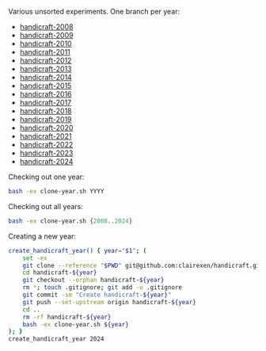 Various unsorted experiments. One branch per year:
- [handicraft-2008](https://github.com/clairexen/handicraft/tree/handicraft-2008)
- [handicraft-2009](https://github.com/clairexen/handicraft/tree/handicraft-2009)
- [handicraft-2010](https://github.com/clairexen/handicraft/tree/handicraft-2010)
- [handicraft-2011](https://github.com/clairexen/handicraft/tree/handicraft-2011)
- [handicraft-2012](https://github.com/clairexen/handicraft/tree/handicraft-2012)
- [handicraft-2013](https://github.com/clairexen/handicraft/tree/handicraft-2013)
- [handicraft-2014](https://github.com/clairexen/handicraft/tree/handicraft-2014)
- [handicraft-2015](https://github.com/clairexen/handicraft/tree/handicraft-2015)
- [handicraft-2016](https://github.com/clairexen/handicraft/tree/handicraft-2016)
- [handicraft-2017](https://github.com/clairexen/handicraft/tree/handicraft-2017)
- [handicraft-2018](https://github.com/clairexen/handicraft/tree/handicraft-2018)
- [handicraft-2019](https://github.com/clairexen/handicraft/tree/handicraft-2019)
- [handicraft-2020](https://github.com/clairexen/handicraft/tree/handicraft-2020)
- [handicraft-2021](https://github.com/clairexen/handicraft/tree/handicraft-2021)
- [handicraft-2022](https://github.com/clairexen/handicraft/tree/handicraft-2022)
- [handicraft-2023](https://github.com/clairexen/handicraft/tree/handicraft-2023)
- [handicraft-2024](https://github.com/clairexen/handicraft/tree/handicraft-2024)

Checking out one year:
```sh
bash -ex clone-year.sh YYYY
```

Checking out all years:
```sh
bash -ex clone-year.sh {2008..2024}
```

Creating a new year:
```sh
create_handicraft_year() { year="$1"; (
	set -ex
	git clone --reference "$PWD" git@github.com:clairexen/handicraft.git handicraft-${year}
	cd handicraft-${year}
	git checkout --orphan handicraft-${year}
	rm *; touch .gitignore; git add -u .gitignore
	git commit -sm "Create handicraft-${year}"
	git push --set-upstream origin handicraft-${year}
	cd ..
	rm -rf handicraft-${year}
	bash -ex clone-year.sh ${year}
); }
create_handicraft_year 2024
```
